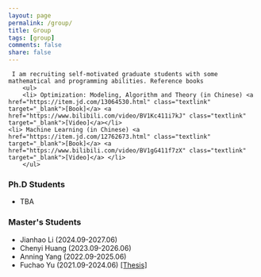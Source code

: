 ```yaml
---
layout: page
permalink: /group/
title: Group
tags: [group]
comments: false
share: false
---
```


  	 I am recruiting self-motivated graduate students with some mathematical and programming abilities. Reference books   
        <ul>
        <li> Optimization: Modeling, Algorithm and Theory (in Chinese) <a href="https://item.jd.com/13064530.html" class="textlink" target="_blank">[Book]</a> <a href="https://www.bilibili.com/video/BV1Kc411i7kJ" class="textlink" target="_blank">[Video]</a></li>
	<li> Machine Learning (in Chinese) <a href="https://item.jd.com/12762673.html" class="textlink" target="_blank">[Book]</a> <a href="https://www.bilibili.com/video/BV1gG411f7zX" class="textlink" target="_blank">[Video]</a> </li>
        </ul>	
        
### Ph.D Students
* TBA
  
### Master's Students
* Jianhao Li (2024.09-2027.06)
* Chenyi Huang (2023.09-2026.06)
* Anning Yang (2022.09-2025.06)
* Fuchao Yu (2021.09-2024.06) <a href="../group/2024-Yu.pdf" class="textlink" target="_blank">[Thesis]</a>

